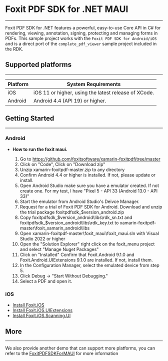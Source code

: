 # Foxit PDF SDK for .NET MAUI
------
Foxit PDF SDK for .NET features a powerful, easy-to-use Core API in C# for rendering, viewing, annotation, signing, protecting and managing forms in PDFs. This sample project works with the  `Foxit PDF SDK for Android/iOS` and is a direct port of the `complete_pdf_viewer`  sample project included in the RDK.


## Supported platforms

------

| Platform | System Requirements                                  |
| -------- | ---------------------------------------------------- |
| iOS      | iOS 11 or higher, using the latest release of XCode. |
| Android  | Android 4.4 (API 19) or higher.                      |


## Getting Started
------

### Android
* **How to run the foxit maui.**


  1. Go to https://github.com/foxitsoftware/xamarin-foxitpdf/tree/master
  2. Click on "Code", Click on "Download zip"
  3. Unzip xamarin-foxitpdf-master.zip to any directory
  4. Confirm Android 4.4 or higher is installed.  If not, please update or install.
  5. Open Android Studio make sure you have a emulator created. If not create one.  For my test, I have "Pixel 5 - API 33 (Android 13.0 - API 33)"
  6. Start the emulator from Android Studio's Deivce Manager.
  7. Request for a trial of Foxit PDF SDK for Android.  Download and unzip the trial package foxitpdfsdk_$version_android.zip
  8. Copy foxitpdfsdk_$version_android\libs\rdk_sn.txt and foxitpdfsdk_$version_android\libs\rdk_key.txt to xamarin-foxitpdf-master\foxit_xamarin_android\libs
  9. Open xamarin-foxitpdf-master\foxit_maui\foxit_maui.sln with Visual Studio 2022 or higher
  10. Open the "Solution Explorer" right click on the foxit_menu project and select "Manage Nuget Packages"
  11. Click on "Installed" Confirm that Foxit.Android 9.1.0 and Foxit.Android.UIExtensions 9.1.0 are installed. If not, install them.
  12. In the Configuration Manager, select the emulated device from step 5.
  13. Click Debug -> "Start Without Debugging."
  14. Select a PDF and open it.

### iOS
* [Install Foxit.iOS](https://www.nuget.org/packages/Foxit.iOS)
* [Install Foxit.iOS.UIExtensions](https://www.nuget.org/packages/Foxit.iOS.UIExtensions)
* [Install Foxit.iOS.Scanning.UI](https://www.nuget.org/packages/Foxit.iOS.Scanning.UI)

## More
------------
We also provide another demo that can support more platforms, you can refer to the [FoxitPDFSDKForMAUI](https://github.com/foxitsoftware/FoxitPDFSDKForMAUI) for more information





